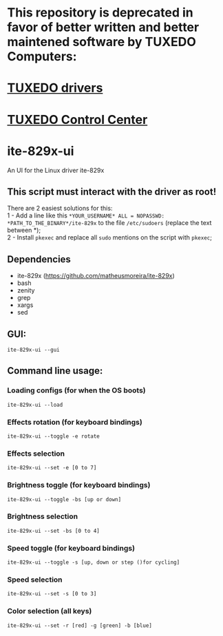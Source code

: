 # This repository is **deprecated** in favor of better written and better maintened software by **TUXEDO Computers**:
# [TUXEDO drivers](https://gitlab.com/tuxedocomputers/development/packages/tuxedo-drivers)
# [TUXEDO Control Center](https://github.com/tuxedocomputers/tuxedo-control-center)

# ite-829x-ui
An UI for the Linux driver ite-829x

## This script must interact with the driver as root!
There are 2 easiest solutions for this:  
1 - Add a line like this `*YOUR_USERNAME* ALL = NOPASSWD: *PATH_TO_THE_BINARY*/ite-829x` to the file `/etc/sudoers` (replace the text between *);  
2 - Install `pkexec` and replace all `sudo` mentions on the script with `pkexec`;  

## Dependencies
- ite-829x (https://github.com/matheusmoreira/ite-829x)
- bash
- zenity
- grep
- xargs
- sed

## GUI:
```
ite-829x-ui --gui
```

## Command line usage:
### Loading configs (for when the OS boots)
```
ite-829x-ui --load
```

### Effects rotation (for keyboard bindings)
```
ite-829x-ui --toggle -e rotate
```

### Effects selection
```
ite-829x-ui --set -e [0 to 7]
```

### Brightness toggle (for keyboard bindings)
```
ite-829x-ui --toggle -bs [up or down]
```

### Brightness selection
```
ite-829x-ui --set -bs [0 to 4]
```

### Speed toggle (for keyboard bindings)
```
ite-829x-ui --toggle -s [up, down or step ()for cycling]
```

### Speed selection
```
ite-829x-ui --set -s [0 to 3]
```

### Color selection (all keys)
```
ite-829x-ui --set -r [red] -g [green] -b [blue]
```
